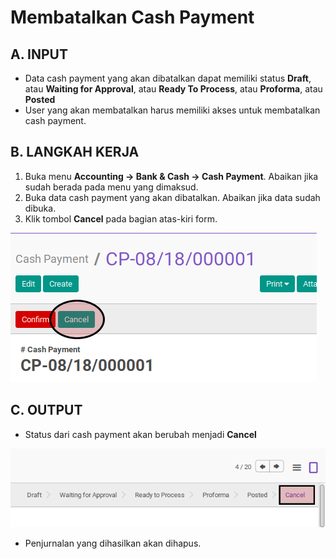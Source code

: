 # Membatalkan Cash Payment

## A. INPUT

* Data cash payment yang akan dibatalkan dapat memiliki status **Draft**, atau **Waiting for Approval**, atau **Ready To Process**, atau **Proforma**, atau **Posted**
* User yang akan membatalkan harus memiliki akses untuk membatalkan cash payment.

## B. LANGKAH KERJA

1. Buka menu **Accounting -> Bank & Cash -> Cash Payment**. Abaikan jika sudah berada
pada menu yang dimaksud.
2. Buka data cash payment yang akan dibatalkan. Abaikan jika data sudah dibuka.
3. Klik tombol **Cancel** pada bagian atas-kiri form.

![](../../img/cash-payment/tombol-cancel.png)

## C. OUTPUT

* Status dari cash payment akan berubah menjadi **Cancel**

![](../../img/cash-payment/status-cancel.png)

* Penjurnalan yang dihasilkan akan dihapus.
